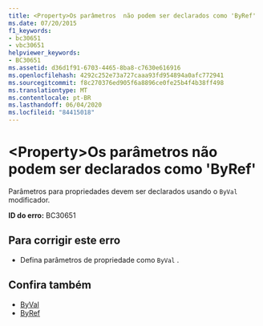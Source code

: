 ```yaml
---
title: <Property>Os parâmetros  não podem ser declarados como 'ByRef'
ms.date: 07/20/2015
f1_keywords:
- bc30651
- vbc30651
helpviewer_keywords:
- BC30651
ms.assetid: d36d1f91-6703-4465-8ba8-c7630e616916
ms.openlocfilehash: 4292c252e73a727caaa93fd954894a0afc772941
ms.sourcegitcommit: f8c270376ed905f6a8896ce0fe25b4f4b38ff498
ms.translationtype: MT
ms.contentlocale: pt-BR
ms.lasthandoff: 06/04/2020
ms.locfileid: "84415018"
---
```

# <a name="property-parameters-cannot-be-declared-byref"></a>\<Property>Os parâmetros  não podem ser declarados como 'ByRef'
Parâmetros para propriedades devem ser declarados usando o `ByVal` modificador.  
  
 **ID do erro:** BC30651  
  
## <a name="to-correct-this-error"></a>Para corrigir este erro  
  
- Defina parâmetros de propriedade como `ByVal` .  
  
## <a name="see-also"></a>Confira também

- [ByVal](../language-reference/modifiers/byval.md)
- [ByRef](../language-reference/modifiers/byref.md)
